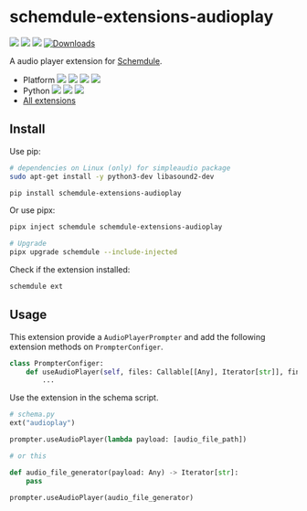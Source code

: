 # schemdule-extensions-audioplay

![](https://github.com/StardustDL/schemdule/workflows/CI/badge.svg) ![](https://img.shields.io/github/license/StardustDL/schemdule.svg) [![](https://img.shields.io/pypi/v/schemdule-extensions-audioplay.svg?logo=pypi)](https://pypi.org/project/schemdule-extensions-audioplay/) [![Downloads](https://pepy.tech/badge/schemdule-extensions-audioplay)](https://pepy.tech/project/schemdule-extensions-audioplay)

A audio player extension for 
[Schemdule](https://github.com/StardustDL/schemdule).

- Platform ![](https://img.shields.io/badge/Linux-yes-success?logo=linux) ![](https://img.shields.io/badge/Windows-yes-success?logo=windows) ![](https://img.shields.io/badge/MacOS-yes-success?logo=apple) ![](https://img.shields.io/badge/BSD-yes-success?logo=freebsd)
- Python ![](https://img.shields.io/pypi/implementation/schemdule.svg?logo=pypi) ![](https://img.shields.io/pypi/pyversions/schemdule.svg?logo=pypi) ![](https://img.shields.io/pypi/wheel/schemdule.svg?logo=pypi)
- [All extensions](https://pypi.org/search/?q=schemdule)

## Install

Use pip:

```sh
# dependencies on Linux (only) for simpleaudio package
sudo apt-get install -y python3-dev libasound2-dev

pip install schemdule-extensions-audioplay
```

Or use pipx:

```sh
pipx inject schemdule schemdule-extensions-audioplay

# Upgrade
pipx upgrade schemdule --include-injected
```

Check if the extension installed:

```sh
schemdule ext
```

## Usage

This extension provide a `AudioPlayerPrompter` and add the following extension methods on `PrompterConfiger`.

```python
class PrompterConfiger:
    def useAudioPlayer(self, files: Callable[[Any], Iterator[str]], final: bool = False)) -> "PrompterConfiger":
        ...
```

Use the extension in the schema script.

```python
# schema.py
ext("audioplay")

prompter.useAudioPlayer(lambda payload: [audio_file_path])

# or this

def audio_file_generator(payload: Any) -> Iterator[str]:
    pass

prompter.useAudioPlayer(audio_file_generator)
```

